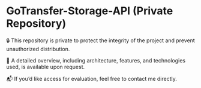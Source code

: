 # GoTransfer-Storage-API (Private Repository)

🔒 This repository is private to protect the integrity of the project and prevent unauthorized distribution.

📄 A detailed overview, including architecture, features, and technologies used, is available upon request.

📬 If you’d like access for evaluation, feel free to contact me directly.
